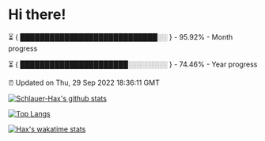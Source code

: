# Hi there!

⏳ { ████████████████████████████░░ } - 95.92% - Month progress

⏳ { ██████████████████████░░░░░░░░ } - 74.46% - Year progress

⏰ Updated on Thu, 29 Sep 2022 18:36:11 GMT


[![Schlauer-Hax's github stats](https://github-readme-stats.vercel.app/api?username=Schlauer-Hax&show_icons=true&theme=dark&count_private=true)](https://github.com/Schlauer-Hax)


[![Top Langs](https://github-readme-stats.vercel.app/api/top-langs/?username=Schlauer-Hax&layout=compact&theme=dark)](https://github.com/Schlauer-Hax?tab=repositories)


[![Hax's wakatime stats](https://github-readme-stats.vercel.app/api/wakatime?username=Hax&theme=dark)](https://wakatime.com/@Hax)

